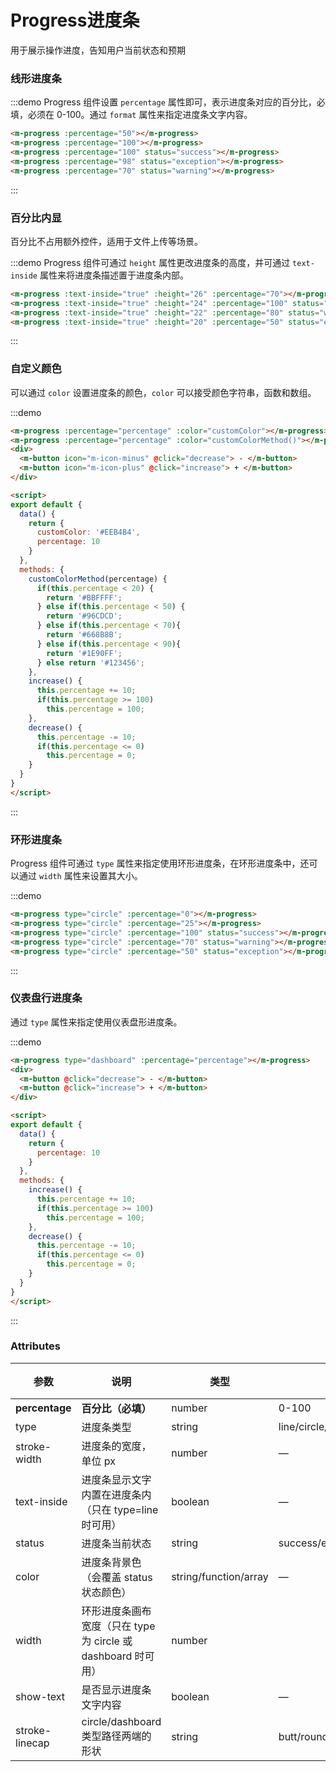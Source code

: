 # Progress进度条
用于展示操作进度，告知用户当前状态和预期

### 线形进度条
:::demo Progress 组件设置 `percentage` 属性即可，表示进度条对应的百分比，必填，必须在 0-100。通过 `format` 属性来指定进度条文字内容。
```html
<m-progress :percentage="50"></m-progress>
<m-progress :percentage="100"></m-progress>
<m-progress :percentage="100" status="success"></m-progress>
<m-progress :percentage="98" status="exception"></m-progress>
<m-progress :percentage="70" status="warning"></m-progress>

``` 
:::

### 百分比内显

百分比不占用额外控件，适用于文件上传等场景。

:::demo Progress 组件可通过 `height` 属性更改进度条的高度，并可通过 `text-inside` 属性来将进度条描述置于进度条内部。

```html
<m-progress :text-inside="true" :height="26" :percentage="70"></m-progress>
<m-progress :text-inside="true" :height="24" :percentage="100" status="success"></m-progress>
<m-progress :text-inside="true" :height="22" :percentage="80" status="warning"></m-progress>
<m-progress :text-inside="true" :height="20" :percentage="50" status="exception"></m-progress>
```
:::

### 自定义颜色

可以通过 `color` 设置进度条的颜色，`color` 可以接受颜色字符串，函数和数组。

:::demo

```html
<m-progress :percentage="percentage" :color="customColor"></m-progress>
<m-progress :percentage="percentage" :color="customColorMethod()"></m-progress>
<div>
  <m-button icon="m-icon-minus" @click="decrease"> - </m-button>
  <m-button icon="m-icon-plus" @click="increase"> + </m-button>
</div>

<script>
export default {
  data() {
    return {
      customColor: '#EEB4B4',
      percentage: 10
    }
  },
  methods: {
    customColorMethod(percentage) {
      if(this.percentage < 20) {
        return '#BBFFFF';
      } else if(this.percentage < 50) {
        return '#96CDCD';
      } else if(this.percentage < 70){
        return '#668B8B';
      } else if(this.percentage < 90){
        return '#1E90FF';
      } else return '#123456';
    },
    increase() {
      this.percentage += 10;
      if(this.percentage >= 100) 
        this.percentage = 100;
    },
    decrease() {
      this.percentage -= 10;
      if(this.percentage <= 0) 
        this.percentage = 0;
    }
  }
}
</script>
```
:::
### 环形进度条

Progress 组件可通过 `type` 属性来指定使用环形进度条，在环形进度条中，还可以通过 `width` 属性来设置其大小。

:::demo

```html
<m-progress type="circle" :percentage="0"></m-progress>
<m-progress type="circle" :percentage="25"></m-progress>
<m-progress type="circle" :percentage="100" status="success"></m-progress>
<m-progress type="circle" :percentage="70" status="warning"></m-progress>
<m-progress type="circle" :percentage="50" status="exception"></m-progress>
```
:::

### 仪表盘行进度条

通过 `type` 属性来指定使用仪表盘形进度条。

:::demo 
```html
<m-progress type="dashboard" :percentage="percentage"></m-progress>
<div>
  <m-button @click="decrease"> - </m-button>
  <m-button @click="increase"> + </m-button>
</div>

<script>
export default {
  data() {
    return {
      percentage: 10
    }
  },
  methods: {
    increase() {
      this.percentage += 10;
      if(this.percentage >= 100) 
        this.percentage = 100;
    },
    decrease() {
      this.percentage -= 10;
      if(this.percentage <= 0)
        this.percentage = 0;
    }
  }
}
</script>
```
:::

### Attributes
| 参数          | 说明            | 类型            | 可选值                 | 默认值   |
|-------------  |---------------- |---------------- |---------------------- |-------- |
| **percentage** | **百分比（必填）**   | number         |     0-100          |     0    |
| type          | 进度条类型           | string         | line/circle/dashboard | line |
| stroke-width  | 进度条的宽度，单位 px | number          | — | 6 |
| text-inside  | 进度条显示文字内置在进度条内（只在 type=line 时可用） | boolean | — | false |
| status  | 进度条当前状态 | string | success/exception/warning | — |
| color  | 进度条背景色（会覆盖 status 状态颜色） | string/function/array | — | '' |
| width  | 环形进度条画布宽度（只在 type 为 circle 或 dashboard 时可用） | number |  | 126 |
| show-text  | 是否显示进度条文字内容 | boolean | — | true |
| stroke-linecap  | circle/dashboard 类型路径两端的形状 | string | butt/round/square | round |